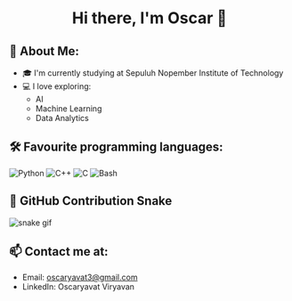 <h1 align="center">Hi there, I'm Oscar 👋</h1>

## 🧠 About Me:
- 🎓 I'm currently studying at Sepuluh Nopember Institute of Technology
- 💻 I love exploring:
  - AI
  - Machine Learning
  - Data Analytics


## 🛠️ Favourite programming languages:
![Python](https://img.shields.io/badge/Python-3776AB?style=flat&logo=python&logoColor=white)
![C++](https://img.shields.io/badge/C++-00599C?style=flat&logo=c%2B%2B&logoColor=white)
![C](https://img.shields.io/badge/C-00599C?style=flat&logo=c&logoColor=white)
![Bash](https://img.shields.io/badge/Bash-121011?style=flat&logo=gnubash&logoColor=white)

## 🐍 GitHub Contribution Snake

![snake gif](https://github.com/Oscrt69/Oscrt69/blob/output/github-contribution-grid-snake.svg)


## 📫 Contact me at:
- Email: oscaryavat3@gmail.com
- LinkedIn: Oscaryavat Viryavan
